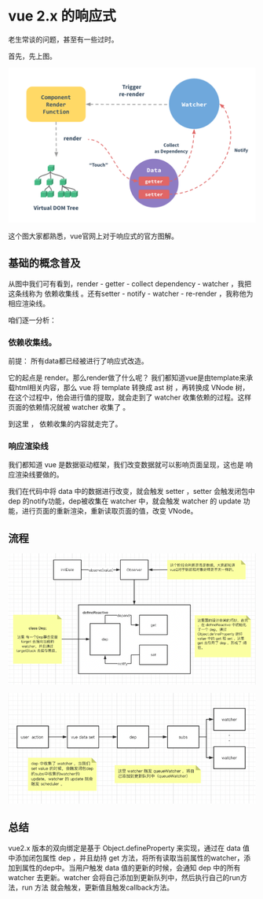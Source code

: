 # vue 2.x 的响应式

老生常谈的问题，甚至有一些过时。

首先，先上图。

![vue-observe](../../../oss/data.png)

这个图大家都熟悉，vue官网上对于响应式的官方图解。

## 基础的概念普及

从图中我们可有看到，render - getter - collect dependency  - watcher ，我把这条线称为 依赖收集线 。还有setter - notify - watcher - re-render ，我称他为 相应渲染线。

咱们逐一分析：

### 依赖收集线。

前提： 所有data都已经被进行了响应式改造。

它的起点是 render。那么render做了什么呢？ 我们都知道vue是由template来承载html相关内容，那么 vue 将 template 转换成 ast 树 ，再转换成 VNode 树，在这个过程中，他会进行值的提取，就会走到了 watcher 收集依赖的过程。这样 页面的依赖情况就被 watcher 收集了 。


到这里 ， 依赖收集的内容就走完了。

### 响应渲染线

我们都知道 vue 是数据驱动框架，我们改变数据就可以影响页面呈现，这也是 响应渲染线要做的。

我们在代码中将 data 中的数据进行改变，就会触发 setter ，setter 会触发闭包中 dep 的notify功能，dep被收集在 watcher 中，就会触发 watcher 的 update 功能，进行页面的重新渲染，重新读取页面的值，改变 VNode。


## 流程

![dep-collect](../../../oss/vue-render.png)


![vue-set](../../../oss/vue-set.png)


## 总结 

vue2.x 版本的双向绑定是基于 Object.defineProperty 来实现，通过在 data 值中添加闭包属性 dep ，并且劫持 get 方法，将所有读取当前属性的watcher，添加到属性的dep中。当用户触发 data 值的更新的时候，会通知 dep 中的所有 watcher 去更新。watcher 会将自己添加到更新队列中，然后执行自己的run方法，run 方法 就会触发，更新值且触发callback方法。